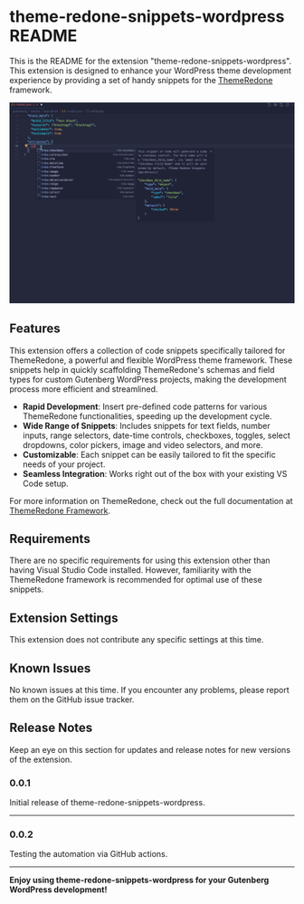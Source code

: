 # theme-redone-snippets-wordpress README

This is the README for the extension "theme-redone-snippets-wordpress". This extension is designed to enhance your WordPress theme development experience by providing a set of handy snippets for the [ThemeRedone](https://webredone.com/theme-redone) framework.

![trb snippets usage example gif](https://raw.githubusercontent.com/webredone/theme-redone-docs-assets/main/img/theme-redone-snippets-usage.gif)

## Features

This extension offers a collection of code snippets specifically tailored for ThemeRedone, a powerful and flexible WordPress theme framework. These snippets help in quickly scaffolding ThemeRedone's schemas and field types for custom Gutenberg WordPress projects, making the development process more efficient and streamlined.

- **Rapid Development**: Insert pre-defined code patterns for various ThemeRedone functionalities, speeding up the development cycle.
- **Wide Range of Snippets**: Includes snippets for text fields, number inputs, range selectors, date-time controls, checkboxes, toggles, select dropdowns, color pickers, image and video selectors, and more.
- **Customizable**: Each snippet can be easily tailored to fit the specific needs of your project.
- **Seamless Integration**: Works right out of the box with your existing VS Code setup.

For more information on ThemeRedone, check out the full documentation at [ThemeRedone Framework](https://webredone.com/theme-redone).

## Requirements

There are no specific requirements for using this extension other than having Visual Studio Code installed. However, familiarity with the ThemeRedone framework is recommended for optimal use of these snippets.

## Extension Settings

This extension does not contribute any specific settings at this time.

## Known Issues

No known issues at this time. If you encounter any problems, please report them on the GitHub issue tracker.

## Release Notes

Keep an eye on this section for updates and release notes for new versions of the extension.

### 0.0.1

Initial release of theme-redone-snippets-wordpress.

---

### 0.0.2

Testing the automation via GitHub actions.

---

**Enjoy using theme-redone-snippets-wordpress for your Gutenberg WordPress development!**
